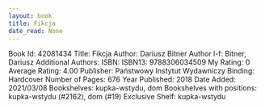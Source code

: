 ```yaml
---
layout: book
title: Fikcja
date_read: None
---
```


Book Id: 42081434
Title: Fikcja
Author: Dariusz Bitner
Author l-f: Bitner, Dariusz
Additional Authors: 
ISBN: 
ISBN13: 9788306034509
My Rating: 0
Average Rating: 4.00
Publisher: Państwowy Instytut Wydawniczy
Binding: Hardcover
Number of Pages: 676
Year Published: 2018
Date Added: 2021/03/08
Bookshelves: kupka-wstydu, dom
Bookshelves with positions: kupka-wstydu (#2162), dom (#19)
Exclusive Shelf: kupka-wstydu


